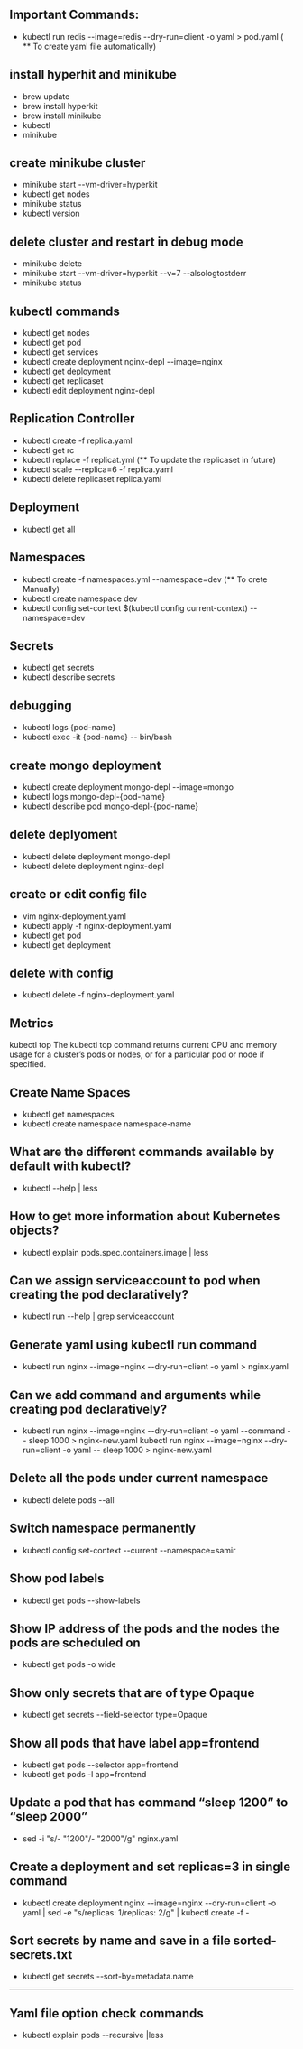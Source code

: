 ## Important Commands:
- kubectl run redis --image=redis --dry-run=client -o yaml > pod.yaml ( ** To create yaml file automatically)

## install hyperhit and minikube
- brew update
- brew install hyperkit
- brew install minikube
- kubectl
- minikube

## create minikube cluster
- minikube start --vm-driver=hyperkit
- kubectl get nodes
- minikube status
- kubectl version

## delete cluster and restart in debug mode
- minikube delete
- minikube start --vm-driver=hyperkit --v=7 --alsologtostderr
- minikube status

## kubectl commands
- kubectl get nodes
- kubectl get pod
- kubectl get services
- kubectl create deployment nginx-depl --image=nginx
- kubectl get deployment
- kubectl get replicaset
- kubectl edit deployment nginx-depl
## Replication Controller
- kubectl create -f replica.yaml
- kubectl get rc
- kubectl replace -f replicat.yml (** To update the replicaset in future)
- kubectl scale --replica=6 -f replica.yaml
- kubectl delete replicaset replica.yaml
## Deployment
- kubectl get all
## Namespaces
- kubectl create -f namespaces.yml --namespace=dev (** To crete Manually)
- kubectl create namespace dev
- kubectl config set-context $(kubectl config current-context) --namespace=dev
## Secrets
- kubectl get secrets
- kubectl describe secrets

## debugging
- kubectl logs {pod-name}
- kubectl exec -it {pod-name} -- bin/bash

## create mongo deployment
- kubectl create deployment mongo-depl --image=mongo
- kubectl logs mongo-depl-{pod-name}
- kubectl describe pod mongo-depl-{pod-name}

## delete deplyoment
- kubectl delete deployment mongo-depl
- kubectl delete deployment nginx-depl

## create or edit config file
- vim nginx-deployment.yaml
- kubectl apply -f nginx-deployment.yaml
- kubectl get pod
- kubectl get deployment

## delete with config
- kubectl delete -f nginx-deployment.yaml
## Metrics
kubectl top The kubectl top command returns current CPU and memory usage for a cluster’s pods or nodes, or for a particular pod or node if specified.
## Create Name Spaces
- kubectl get namespaces
- kubectl create namespace namespace-name
## What are the different commands available by default with kubectl?
 - kubectl --help | less

## How to get more information about Kubernetes objects?
- kubectl explain pods.spec.containers.image | less

## Can we assign serviceaccount to pod when creating the pod declaratively?
- kubectl run --help | grep serviceaccount

## Generate yaml using kubectl run command
- kubectl run nginx --image=nginx --dry-run=client -o yaml &gt; nginx.yaml

## Can we add command and arguments while creating pod declaratively?
- kubectl run nginx --image=nginx --dry-run=client -o yaml --command -- sleep 1000 &gt; nginx-new.yaml
     kubectl run nginx --image=nginx --dry-run=client -o yaml -- sleep 1000 &gt; nginx-new.yaml
 
## Delete all the pods under current namespace
- kubectl delete pods --all

## Switch namespace permanently
- kubectl config set-context --current --namespace=samir

## Show pod labels
- kubectl get pods --show-labels

## Show IP address of the pods and the nodes the pods are scheduled on
- kubectl get pods -o wide

## Show only secrets that are of type Opaque
- kubectl get secrets --field-selector type=Opaque

## Show all pods that have label app=frontend
- kubectl get pods --selector app=frontend
- kubectl get pods -l app=frontend

## Update a pod that has command “sleep 1200” to “sleep 2000”
- sed -i "s/- \"1200\"/- \"2000\"/g" nginx.yaml

## Create a deployment and set replicas=3 in single command
- kubectl create deployment nginx --image=nginx --dry-run=client -o yaml | sed -e "s/replicas: 1/replicas: 2/g" | kubectl create -f -

## Sort secrets by name and save in a file sorted-secrets.txt
- kubectl get secrets --sort-by=metadata.name
---
## Yaml file option check commands
- kubectl explain pods --recursive |less

